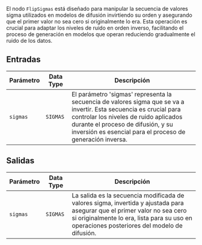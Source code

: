 El nodo `FlipSigmas` está diseñado para manipular la secuencia de valores sigma utilizados en modelos de difusión invirtiendo su orden y asegurando que el primer valor no sea cero si originalmente lo era. Esta operación es crucial para adaptar los niveles de ruido en orden inverso, facilitando el proceso de generación en modelos que operan reduciendo gradualmente el ruido de los datos.

## Entradas

| Parámetro | Data Type | Descripción |
|-----------|-------------|-------------|
| `sigmas`  | `SIGMAS`    | El parámetro 'sigmas' representa la secuencia de valores sigma que se va a invertir. Esta secuencia es crucial para controlar los niveles de ruido aplicados durante el proceso de difusión, y su inversión es esencial para el proceso de generación inversa. |

## Salidas

| Parámetro | Data Type | Descripción |
|-----------|-------------|-------------|
| `sigmas`  | `SIGMAS`    | La salida es la secuencia modificada de valores sigma, invertida y ajustada para asegurar que el primer valor no sea cero si originalmente lo era, lista para su uso en operaciones posteriores del modelo de difusión. |
